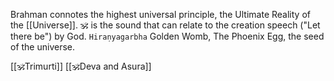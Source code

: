 Brahman connotes the highest universal principle, the Ultimate Reality of the [[Universe]].
🕉️ is the sound that can relate to the creation speech ("Let there be") by God.
``Hiraṇyagarbha`` Golden Womb, The Phoenix Egg, the seed of the universe.

[[🕉️Trimurti]]
[[🕉️Deva and Asura]]

